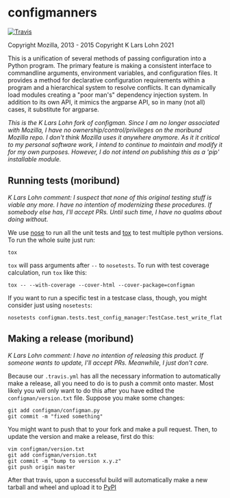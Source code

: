 configmanners
=============

[![Travis](https://travis-ci.org/mozilla/configman.png?branch=master)](https://travis-ci.org/mozilla/configman)

Copyright Mozilla, 2013 - 2015
Copyright K Lars Lohn 2021

This is a unification of several methods of passing configuration into a Python program.
The primary feature is making a consistent interface to commandline arguments,
environment variables, and configuration files. It provides a method for declarative
configuration requirements within a program and a hierarchical system to resolve
conflicts. It can dynamically load modules creating a "poor man's" dependency
injection system. In addition to its own API, it mimics the argparse API, so in many
(not all) cases, it substitute for argparse.

_This is the K Lars Lohn fork of configman. Since I am no longer associated with Mozilla, I have no
 ownership/control/privileges on the moribund Mozilla repo. I don't think Mozilla
 uses it anywhere anymore. As it it critical to my personal software work, I intend
to continue to maintain and modify it for my own purposes.  However, I do not intend
on publishing this as a 'pip' installable module._


Running tests (moribund)
-------------

_K Lars Lohn comment: I suspect that none of this original testing stuff is viable any more.
I have no intention of modernizing these procedures. If somebody else has, I'll accept PRs.
Until such time, I have no qualms about doing without._

We use [nose](http://code.google.com/p/python-nose/) to run all the
unit tests and [tox](http://tox.testrun.org/latest/) to test multiple
python versions. To run the whole suite just run:

    tox

`tox` will pass arguments after `--` to `nosetests`. To run with test
coverage calculation, run `tox` like this:

    tox -- --with-coverage --cover-html --cover-package=configman

If you want to run a specific test in a testcase class, though,
you might consider just using `nosetests`:

    nosetests configman.tests.test_config_manager:TestCase.test_write_flat


Making a release  (moribund)
----------------

_K Lars Lohn comment: I have no intention of releasing this product.  If someone
wants to update, I'll accept PRs. Meanwhile, I just don't care._

Because our `.travis.yml` has all the necessary information to automatically
make a release, all you need to do is to push a commit onto master.
Most likely you will only want to do this after you have
edited the `configman/version.txt` file. Suppose you make some changes:

    git add configman/configman.py
    git commit -m "fixed something"

You might want to push that to your fork and make a pull request. Then,
to update the version and make a release, first do this:

    vim configman/version.txt
    git add configman/version.txt
    git commit -m "bump to version x.y.z"
    git push origin master

After that travis, upon a successful build will automatically make a new
tarball and wheel and upload it to [PyPI](https://pypi.python.org/pypi/configman)
